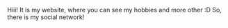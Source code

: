Hiii!
It is my website, where you can see my hobbies and more other :D
So, there is my social network!
